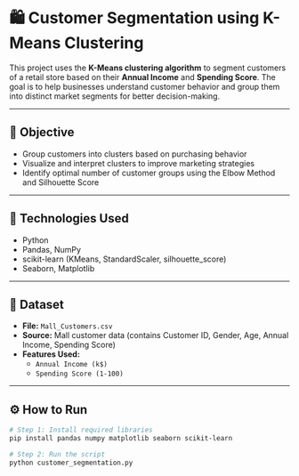 # 🛍️ Customer Segmentation using K-Means Clustering

This project uses the **K-Means clustering algorithm** to segment customers of a retail store based on their **Annual Income** and **Spending Score**. The goal is to help businesses understand customer behavior and group them into distinct market segments for better decision-making.

---

## 📌 Objective

- Group customers into clusters based on purchasing behavior
- Visualize and interpret clusters to improve marketing strategies
- Identify optimal number of customer groups using the Elbow Method and Silhouette Score

---

## 🧠 Technologies Used

- Python
- Pandas, NumPy
- scikit-learn (KMeans, StandardScaler, silhouette_score)
- Seaborn, Matplotlib

---

## 📁 Dataset

- **File:** `Mall_Customers.csv`
- **Source:** Mall customer data (contains Customer ID, Gender, Age, Annual Income, Spending Score)
- **Features Used:**  
  - `Annual Income (k$)`  
  - `Spending Score (1-100)`

---

## ⚙️ How to Run

```bash
# Step 1: Install required libraries
pip install pandas numpy matplotlib seaborn scikit-learn

# Step 2: Run the script
python customer_segmentation.py
